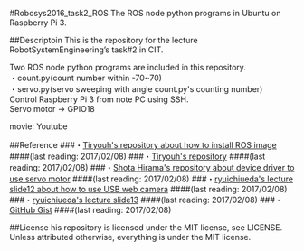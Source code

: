 #Robosys2016_task2_ROS
The ROS node python programs in Ubuntu on Raspberry Pi 3.

##Descriptoin
This is the repository for the lecture RobotSystemEngineering’s task#2 in CIT.  

Two ROS node python programs are included in this repository.  
・count.py(count number within -70~70)  
・servo.py(servo sweeping with angle count.py's counting number)  
Control Raspberry Pi 3 from note PC using SSH.  
Servo motor → GPIO18  

movie: Youtube  

##Reference
###・[Tiryouh's repository about how to install ROS image](https://github.com/rt-net/RaspberryPiGibbon/wiki/tutorial-setup-raspberrypi#windows) 
####(last reading: 2017/02/08)
###・[Tiryouh's repository](https://github.com/Tiryoh/raspigibbon_ros.git) 
####(last reading: 2017/02/08)
###・[Shota Hirama's repository about device driver to use servo motor](https://github.com/shotahirama/PWMServoDevice.git) 
####(last reading: 2017/02/08)
###・[ryuichiueda's lecture slide12 about how to use USB web camera](https://lab.ueda.asia/?presenpress=%E3%83%AD%E3%83%9C%E3%83%83%E3%83%88%E3%82%B7%E3%82%B9%E3%83%86%E3%83%A0%E5%AD%A62016%E7%AC%AC12%E5%9B%9E#/)
####(last reading: 2017/02/08)
###・[ryuichiueda's lecture slide13](https://lab.ueda.asia/?presenpress=%E3%83%AD%E3%83%9C%E3%83%83%E3%83%88%E3%82%B7%E3%82%B9%E3%83%86%E3%83%A0%E5%AD%A62016%E7%AC%AC13%E5%9B%9E#/)
####(last reading: 2017/02/08)
###・[GitHub Gist](https://gist.github.com/wate/7072365)
####(last reading: 2017/02/08)

##License
his repository is licensed under the MIT license, see LICENSE.  
Unless attributed otherwise, everything is under the MIT license.
